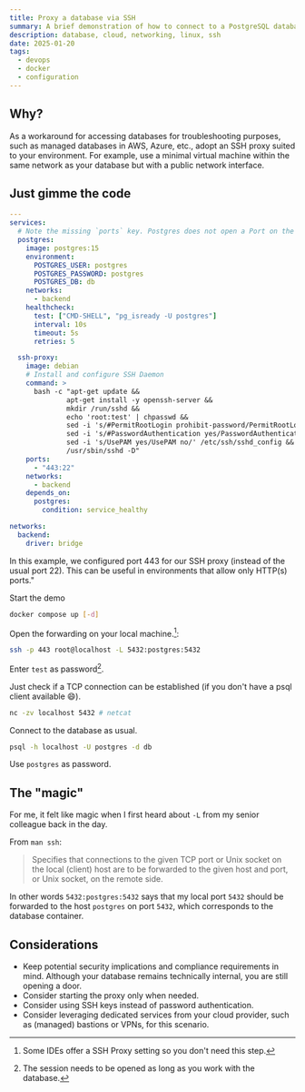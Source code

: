 ```yaml
---
title: Proxy a database via SSH
summary: A brief demonstration of how to connect to a PostgreSQL database via SSH, implemented using Docker Compose.
description: database, cloud, networking, linux, ssh
date: 2025-01-20
tags:
  - devops
  - docker
  - configuration
---
```


## Why?

As a workaround for accessing databases for troubleshooting purposes, such as managed databases in AWS, Azure, etc., adopt an SSH proxy suited to your environment.
For example, use a minimal virtual machine within the same network as your database but with a public network interface.

## Just gimme the code

```yaml
---
services:
  # Note the missing `ports` key. Postgres does not open a Port on the host.
  postgres:
    image: postgres:15
    environment:
      POSTGRES_USER: postgres
      POSTGRES_PASSWORD: postgres
      POSTGRES_DB: db
    networks:
      - backend
    healthcheck:
      test: ["CMD-SHELL", "pg_isready -U postgres"]
      interval: 10s
      timeout: 5s
      retries: 5

  ssh-proxy:
    image: debian
    # Install and configure SSH Daemon
    command: >
      bash -c "apt-get update &&
              apt-get install -y openssh-server &&
              mkdir /run/sshd &&
              echo 'root:test' | chpasswd &&
              sed -i 's/#PermitRootLogin prohibit-password/PermitRootLogin yes/' /etc/ssh/sshd_config &&
              sed -i 's/#PasswordAuthentication yes/PasswordAuthentication yes/' /etc/ssh/sshd_config &&
              sed -i 's/UsePAM yes/UsePAM no/' /etc/ssh/sshd_config &&
              /usr/sbin/sshd -D"
    ports:
      - "443:22"
    networks:
      - backend
    depends_on:
      postgres:
        condition: service_healthy

networks:
  backend:
    driver: bridge
```

In this example, we configured port 443 for our SSH proxy (instead of the usual port 22).
This can be useful in environments that allow only HTTP(s) ports."

Start the demo

```sh
docker compose up [-d]
```

Open the forwarding on your local machine.[^1]:

```sh
ssh -p 443 root@localhost -L 5432:postgres:5432
```

Enter `test` as password[^2].

Just check if a TCP connection can be established (if you don't have a psql client available 😄).

```sh
nc -zv localhost 5432 # netcat
```

Connect to the database as usual.

```sh
psql -h localhost -U postgres -d db
```

Use `postgres` as password.

## The "magic"

For me, it felt like magic when I first heard about `-L` from my senior colleague back in the day.

From `man ssh`:

> Specifies that connections to the given TCP port or Unix socket on the local (client) host are to be forwarded to the given host and port, or Unix socket, on the remote side.

In other words `5432:postgres:5432` says that my local port `5432` should be forwarded to the host `postgres` on port `5432`, which corresponds to the database container.

## Considerations

- Keep potential security implications and compliance requirements in mind. Although your database remains technically internal, you are still opening a door.
- Consider starting the proxy only when needed.
- Consider using SSH keys instead of password authentication.
- Consider leveraging dedicated services from your cloud provider, such as (managed) bastions or VPNs, for this scenario.

[^1]: Some IDEs offer a SSH Proxy setting so you don't need this step.

[^2]: The session needs to be opened as long as you work with the database.
